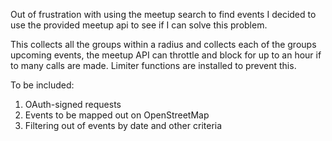 Out of frustration with using the meetup search to find events I decided to use the provided meetup api to see if I can solve this problem.

This collects all the groups within a radius and collects each of the groups upcoming events, the meetup API can throttle and block for up to an hour if to many calls are made. Limiter functions are installed to prevent this.

To be included:
1) OAuth-signed requests
2) Events to be mapped out on OpenStreetMap
3) Filtering out of events by date and other criteria 
